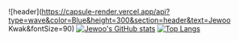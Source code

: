![header](https://capsule-render.vercel.app/api?type=wave&color=Blue&height=300&section=header&text=Jewoo Kwak&fontSize=90)
[![Jewoo's GitHub stats](https://github-readme-stats.vercel.app/api?username=jewookwak)](https://github.com/jewookwak/github-readme-stats)
[![Top Langs](https://github-readme-stats.vercel.app/api/top-langs/?username=jewookwak)](https://github.com/jewookwak/github-readme-stats)
